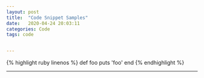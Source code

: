```yaml
---
layout: post
title:  "Code Snippet Samples"
date:   2020-04-24 20:03:11
categories: Code
tags: code


---
```


{% highlight ruby linenos %}
def foo
  puts 'foo'
end
{% endhighlight %}

---
